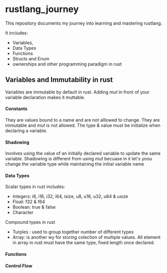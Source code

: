 # rustlang_journey

This repository documents my journey into learning and mastering rustlang.

It includes:

* Variables,
* Data Types
* Functions
* Structs and Enum
* ownerships and other programming paradigm in rust

## Variables and Immutability in rust
Variables are immutable by default in rust. Adding *mut* in front of your variable declaration makes it muttable.

#### Constants
They are values bound to a name and are not alllowed to change. They are immutable and *mut* is not allowed. The type & value must be initialize when declaring a variable.

#### Shadowing
Involves using the value of an initially declared variable to update the same variable. Shadowing is different from using *mut* becuase in it let's yoou change the variable type while maintaining the initial variable name

#### Data Types
Scalar types in rust includes:
* Integers: i8, i16, i32, i64, isize, u8, u16, u32, u64 & usize
* Float: f32 & f64
* Boolean: true & false
* Character

Compound types in rust
* Turples : used to group together number of different types
* Array: is another wy for storing colection of multiple values. All element in array in rust must have the same type, fixed length once declared.

#### Functions
#### Control Flow
